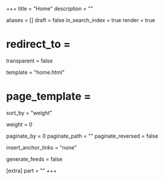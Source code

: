+++
title = "Home"
description = ""

aliases = []
draft = false
in_search_index = true
render = true
# redirect_to =
transparent = false

template = "home.html"
# page_template =

sort_by = "weight"

weight = 0

paginate_by = 0
paginate_path = ""
paginate_reversed = false

insert_anchor_links = "none"

generate_feeds = false

[extra]
part = ""
+++
